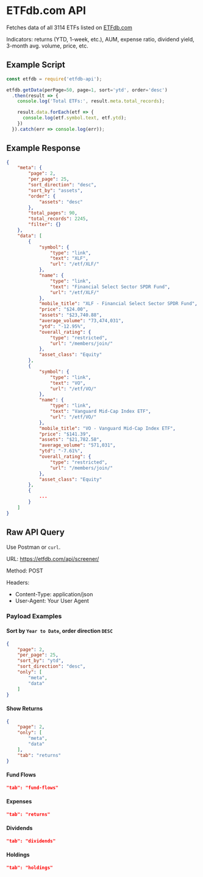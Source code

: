 # ETFdb.com API
Fetches data of all 3114 ETFs listed on [ETFdb.com](https://www.ETFdb.com)

Indicators: returns (YTD, 1-week, etc.), AUM, expense ratio, dividend yield, 3-month avg. volume, price, etc.

## Example Script
```javascript
const etfdb = require('etfdb-api');

etfdb.getData(perPage=50, page=1, sort='ytd', order='desc')
  .then(result => {
    console.log('Total ETFs:', result.meta.total_records);

    result.data.forEach(etf => {
      console.log(etf.symbol.text, etf.ytd);
    })
  }).catch(err => console.log(err));
```

## Example Response
```json
{
    "meta": {
        "page": 2,
        "per_page": 25,
        "sort_direction": "desc",
        "sort_by": "assets",
        "order": {
            "assets": "desc"
        },
        "total_pages": 90,
        "total_records": 2245,
        "filter": {}
    },
    "data": [
        {
            "symbol": {
                "type": "link",
                "text": "XLF",
                "url": "/etf/XLF/"
            },
            "name": {
                "type": "link",
                "text": "Financial Select Sector SPDR Fund",
                "url": "/etf/XLF/"
            },
            "mobile_title": "XLF - Financial Select Sector SPDR Fund",
            "price": "$24.00",
            "assets": "$23,740.88",
            "average_volume": "73,474,031",
            "ytd": "-12.95%",
            "overall_rating": {
                "type": "restricted",
                "url": "/members/join/"
            },
            "asset_class": "Equity"
        },
        {
            "symbol": {
                "type": "link",
                "text": "VO",
                "url": "/etf/VO/"
            },
            "name": {
                "type": "link",
                "text": "Vanguard Mid-Cap Index ETF",
                "url": "/etf/VO/"
            },
            "mobile_title": "VO - Vanguard Mid-Cap Index ETF",
            "price": "$141.39",
            "assets": "$21,782.58",
            "average_volume": "571,031",
            "ytd": "-7.61%",
            "overall_rating": {
                "type": "restricted",
                "url": "/members/join/"
            },
            "asset_class": "Equity"
        },
        {
            ...
        }
    ]
}
```


## Raw API Query
Use Postman or `curl`.


URL: https://etfdb.com/api/screener/

Method: POST

Headers:
 - Content-Type: application/json
 - User-Agent: Your User Agent

### Payload Examples
#### Sort by `Year to Date`, order direction `DESC`
```json
{
    "page": 2,
    "per_page": 25,
    "sort_by": "ytd",
    "sort_direction": "desc",
    "only": [
        "meta",
        "data"
    ]
}
```

#### Show Returns
```json
{
    "page": 2,
    "only": [
        "meta",
        "data"
    ],
    "tab": "returns"
}
```

#### Fund Flows
```json
"tab": "fund-flows"
```

#### Expenses
```json
"tab": "returns"
```

#### Dividends
```json
"tab": "dividends"
```

#### Holdings
```json
"tab": "holdings"
```